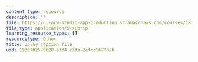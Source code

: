 ```yaml
---
content_type: resource
description: ''
file: https://ol-ocw-studio-app-production.s3.amazonaws.com/courses/18-03sc-differential-equations-fall-2011/193070259820af34c3fb2efcc567732b_IrRgAWI6bmw.srt
file_type: application/x-subrip
learning_resource_types: []
resourcetype: Other
title: 3play caption file
uid: 19307025-9820-af34-c3fb-2efcc567732b
---
```

